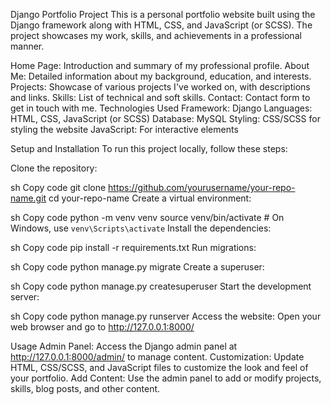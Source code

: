 Django Portfolio Project
This is a personal portfolio website built using the Django framework along with HTML, CSS, and JavaScript (or SCSS). The project showcases my work, skills, and achievements in a professional manner.


Home Page: Introduction and summary of my professional profile.
About Me: Detailed information about my background, education, and interests.
Projects: Showcase of various projects I've worked on, with descriptions and links.
Skills: List of technical and soft skills.
Contact: Contact form to get in touch with me.
Technologies Used
Framework: Django
Languages: HTML, CSS, JavaScript (or SCSS)
Database: MySQL 
Styling: CSS/SCSS for styling the website
JavaScript: For interactive elements

Setup and Installation
To run this project locally, follow these steps:

Clone the repository:

sh
Copy code
git clone https://github.com/yourusername/your-repo-name.git
cd your-repo-name
Create a virtual environment:

sh
Copy code
python -m venv venv
source venv/bin/activate   # On Windows, use `venv\Scripts\activate`
Install the dependencies:

sh
Copy code
pip install -r requirements.txt
Run migrations:

sh
Copy code
python manage.py migrate
Create a superuser:

sh
Copy code
python manage.py createsuperuser
Start the development server:

sh
Copy code
python manage.py runserver
Access the website:
Open your web browser and go to http://127.0.0.1:8000/

Usage
Admin Panel: Access the Django admin panel at http://127.0.0.1:8000/admin/ to manage content.
Customization: Update HTML, CSS/SCSS, and JavaScript files to customize the look and feel of your portfolio.
Add Content: Use the admin panel to add or modify projects, skills, blog posts, and other content.
